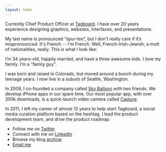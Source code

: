 ```yaml
---
layout: home
---
```


Currently Chief Product Officer at [Tagboard](https://tagboard.com). I have over 20 years experience designing graphics, websites, interfaces, and presentations.

My last name is pronounced “spur-tee”, but I don't really care if it’s mispronounced. It's French -- I'm French. Well, French-Irish-Jewish; a mutt of nationalities, really. This is what I look like:

I’m 34 years-old, happily married, and have a three awesome kids. I love my family. I’m a “family guy”.

I was born and raised in Colorado, but moved around a bunch during my teenage years. I now live in a suburb of Seattle, Washington.

In 2009, I co-founded a company called [Sky Balloon](http://skyballoonstudio.com) with two friends. We develop iPhone apps in our spare time. Our most popular app, with over 300k downloads, is a quick-launch video camera called [Capture](https://itunes.apple.com/us/app/capture-quick-video-camera/id442879059?mt=8).

In 2011, I left my career of almost 12 years to help start Tagboard, a social media curation platform based on the hashtag. I lead the product development team, and drive the product roadmap.

- Follow me on [Twitter](http://twitter.com/sperte)
- Connect with me on [LinkedIn](https://www.linkedin.com/in/sperte)
- Browse my blog [archive](/archive)
- [Email me](mailto:sean@sperte.com)
